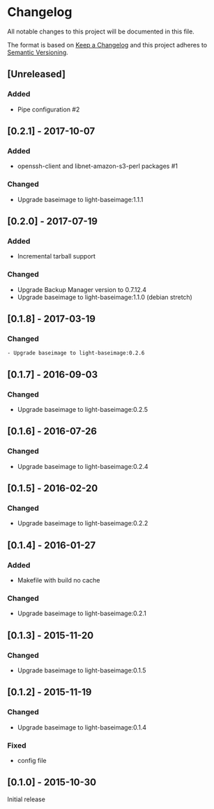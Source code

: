 # Changelog
All notable changes to this project will be documented in this file.

The format is based on [Keep a Changelog](http://keepachangelog.com/en/1.0.0/)
and this project adheres to [Semantic Versioning](http://semver.org/spec/v2.0.0.html).

## [Unreleased]
### Added
  - Pipe configuration #2

## [0.2.1] - 2017-10-07
### Added
  - openssh-client and libnet-amazon-s3-perl packages #1

### Changed
  - Upgrade baseimage to light-baseimage:1.1.1

## [0.2.0] - 2017-07-19
### Added
  - Incremental tarball support

### Changed
  - Upgrade Backup Manager version to 0.7.12.4
  - Upgrade baseimage to light-baseimage:1.1.0 (debian stretch)

## [0.1.8] - 2017-03-19
### Changed
    - Upgrade baseimage to light-baseimage:0.2.6

## [0.1.7] - 2016-09-03
### Changed
  - Upgrade baseimage to light-baseimage:0.2.5

## [0.1.6] - 2016-07-26
### Changed
  - Upgrade baseimage to light-baseimage:0.2.4

## [0.1.5] - 2016-02-20
### Changed
  - Upgrade baseimage to light-baseimage:0.2.2

## [0.1.4] - 2016-01-27
### Added
  - Makefile with build no cache

### Changed
  - Upgrade baseimage to light-baseimage:0.2.1

## [0.1.3] - 2015-11-20
### Changed
  - Upgrade baseimage to light-baseimage:0.1.5

## [0.1.2] - 2015-11-19
### Changed
  - Upgrade baseimage to light-baseimage:0.1.4

### Fixed
  - config file

## [0.1.0] - 2015-10-30
Initial release
